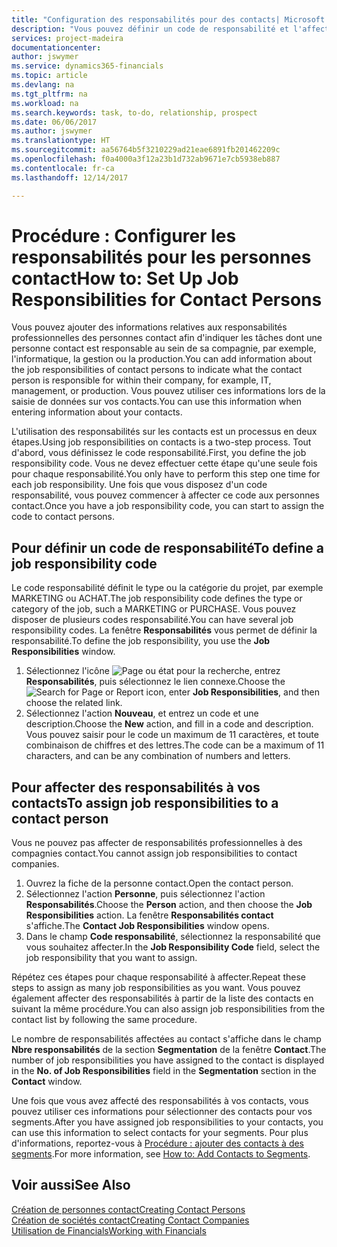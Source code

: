 ```yaml
---
title: "Configuration des responsabilités pour des contacts| Microsoft Docs"
description: "Vous pouvez définir un code de responsabilité et l'affecter à un contact pour indiquer les tâches dont votre contact est en charge dans sa compagnie, par exemple, l'informatique ou la production."
services: project-madeira
documentationcenter: 
author: jswymer
ms.service: dynamics365-financials
ms.topic: article
ms.devlang: na
ms.tgt_pltfrm: na
ms.workload: na
ms.search.keywords: task, to-do, relationship, prospect
ms.date: 06/06/2017
ms.author: jswymer
ms.translationtype: HT
ms.sourcegitcommit: aa56764b5f3210229ad21eae6891fb201462209c
ms.openlocfilehash: f0a4000a3f12a23b1d732ab9671e7cb5938eb887
ms.contentlocale: fr-ca
ms.lasthandoff: 12/14/2017

---
```

# <a name="how-to-set-up-job-responsibilities-for-contact-persons"></a><span data-ttu-id="15202-103">Procédure : Configurer les responsabilités pour les personnes contact</span><span class="sxs-lookup"><span data-stu-id="15202-103">How to: Set Up Job Responsibilities for Contact Persons</span></span>
<span data-ttu-id="15202-104">Vous pouvez ajouter des informations relatives aux responsabilités professionnelles des personnes contact afin d'indiquer les tâches dont une personne contact est responsable au sein de sa compagnie, par exemple, l'informatique, la gestion ou la production.</span><span class="sxs-lookup"><span data-stu-id="15202-104">You can add information about the job responsibilities of contact persons to indicate what the contact person is responsible for within their company, for example, IT, management, or production.</span></span> <span data-ttu-id="15202-105">Vous pouvez utiliser ces informations lors de la saisie de données sur vos contacts.</span><span class="sxs-lookup"><span data-stu-id="15202-105">You can use this information when entering information about your contacts.</span></span>

<span data-ttu-id="15202-106">L'utilisation des responsabilités sur les contacts est un processus en deux étapes.</span><span class="sxs-lookup"><span data-stu-id="15202-106">Using job responsibilities on contacts is a two-step process.</span></span> <span data-ttu-id="15202-107">Tout d'abord, vous définissez le code responsabilité.</span><span class="sxs-lookup"><span data-stu-id="15202-107">First, you define the job responsibility code.</span></span> <span data-ttu-id="15202-108">Vous ne devez effectuer cette étape qu'une seule fois pour chaque responsabilité.</span><span class="sxs-lookup"><span data-stu-id="15202-108">You only have to perform this step one time for each job responsibility.</span></span> <span data-ttu-id="15202-109">Une fois que vous disposez d'un code responsabilité, vous pouvez commencer à affecter ce code aux personnes contact.</span><span class="sxs-lookup"><span data-stu-id="15202-109">Once you have a job responsibility code, you can start to assign the code to contact persons.</span></span>

## <a name="to-define-a-job-responsibility-code"></a><span data-ttu-id="15202-110">Pour définir un code de responsabilité</span><span class="sxs-lookup"><span data-stu-id="15202-110">To define a job responsibility code</span></span>
<span data-ttu-id="15202-111">Le code responsabilité définit le type ou la catégorie du projet, par exemple MARKETING ou ACHAT.</span><span class="sxs-lookup"><span data-stu-id="15202-111">The job responsibility code defines the type or category of the job, such a MARKETING or PURCHASE.</span></span> <span data-ttu-id="15202-112">Vous pouvez disposer de plusieurs codes responsabilité.</span><span class="sxs-lookup"><span data-stu-id="15202-112">You can have several job responsibility codes.</span></span> <span data-ttu-id="15202-113">La fenêtre **Responsabilités** vous permet de définir la responsabilité.</span><span class="sxs-lookup"><span data-stu-id="15202-113">To define the job responsibility, you use the **Job Responsibilities** window.</span></span>

1. <span data-ttu-id="15202-114">Sélectionnez l'icône ![Page ou état pour la recherche](media/ui-search/search_small.png "icône Page ou état pour la recherche"), entrez **Responsabilités**, puis sélectionnez le lien connexe.</span><span class="sxs-lookup"><span data-stu-id="15202-114">Choose the ![Search for Page or Report](media/ui-search/search_small.png "Search for Page or Report icon") icon, enter **Job Responsibilities**, and then choose the related link.</span></span>
2. <span data-ttu-id="15202-115">Sélectionnez l'action **Nouveau**, et entrez un code et une description.</span><span class="sxs-lookup"><span data-stu-id="15202-115">Choose the **New** action, and fill in a code and description.</span></span> <span data-ttu-id="15202-116">Vous pouvez saisir pour le code un maximum de 11 caractères, et toute combinaison de chiffres et des lettres.</span><span class="sxs-lookup"><span data-stu-id="15202-116">The code can be a maximum of 11 characters, and can be any combination of numbers and letters.</span></span>

## <a name="to-assign-job-responsibilities-to-a-contact-person"></a><span data-ttu-id="15202-117">Pour affecter des responsabilités à vos contacts</span><span class="sxs-lookup"><span data-stu-id="15202-117">To assign job responsibilities to a contact person</span></span>
<span data-ttu-id="15202-118">Vous ne pouvez pas affecter de responsabilités professionnelles à des compagnies contact.</span><span class="sxs-lookup"><span data-stu-id="15202-118">You cannot assign job responsibilities to contact companies.</span></span>

1. <span data-ttu-id="15202-119">Ouvrez la fiche de la personne contact.</span><span class="sxs-lookup"><span data-stu-id="15202-119">Open the contact person.</span></span>
2. <span data-ttu-id="15202-120">Sélectionnez l'action **Personne**, puis sélectionnez l'action **Responsabilités**.</span><span class="sxs-lookup"><span data-stu-id="15202-120">Choose the **Person** action, and then choose the **Job Responsibilities** action.</span></span> <span data-ttu-id="15202-121">La fenêtre **Responsabilités contact** s'affiche.</span><span class="sxs-lookup"><span data-stu-id="15202-121">The **Contact Job Responsibilities** window opens.</span></span>
3. <span data-ttu-id="15202-122">Dans le champ **Code responsabilité**, sélectionnez la responsabilité que vous souhaitez affecter.</span><span class="sxs-lookup"><span data-stu-id="15202-122">In the **Job Responsibility Code** field, select the job responsibility that you want to assign.</span></span>

<span data-ttu-id="15202-123">Répétez ces étapes pour chaque responsabilité à affecter.</span><span class="sxs-lookup"><span data-stu-id="15202-123">Repeat these steps to assign as many job responsibilities as you want.</span></span> <span data-ttu-id="15202-124">Vous pouvez également affecter des responsabilités à partir de la liste des contacts en suivant la même procédure.</span><span class="sxs-lookup"><span data-stu-id="15202-124">You can also assign job responsibilities from the contact list by following the same procedure.</span></span>

<span data-ttu-id="15202-125">Le nombre de responsabilités affectées au contact s'affiche dans le champ **Nbre responsabilités** de la section **Segmentation** de la fenêtre **Contact**.</span><span class="sxs-lookup"><span data-stu-id="15202-125">The number of job responsibilities you have assigned to the contact is displayed in the **No. of Job Responsibilities** field in the **Segmentation** section in the **Contact** window.</span></span>

<span data-ttu-id="15202-126">Une fois que vous avez affecté des responsabilités à vos contacts, vous pouvez utiliser ces informations pour sélectionner des contacts pour vos segments.</span><span class="sxs-lookup"><span data-stu-id="15202-126">After you have assigned job responsibilities to your contacts, you can use this information to select contacts for your segments.</span></span> <span data-ttu-id="15202-127">Pour plus d'informations, reportez-vous à [Procédure : ajouter des contacts à des segments](marketing-add-contact-segment.md).</span><span class="sxs-lookup"><span data-stu-id="15202-127">For more information, see [How to: Add Contacts to Segments](marketing-add-contact-segment.md).</span></span>

## <a name="see-also"></a><span data-ttu-id="15202-128">Voir aussi</span><span class="sxs-lookup"><span data-stu-id="15202-128">See Also</span></span>
[<span data-ttu-id="15202-129">Création de personnes contact</span><span class="sxs-lookup"><span data-stu-id="15202-129">Creating Contact Persons</span></span>](marketing-create-contact-persons.md)  
[<span data-ttu-id="15202-130">Création de sociétés contact</span><span class="sxs-lookup"><span data-stu-id="15202-130">Creating Contact Companies</span></span>](marketing-create-contact-companies.md)  
[<span data-ttu-id="15202-131">Utilisation de Financials</span><span class="sxs-lookup"><span data-stu-id="15202-131">Working with Financials</span></span>](ui-work-product.md)

